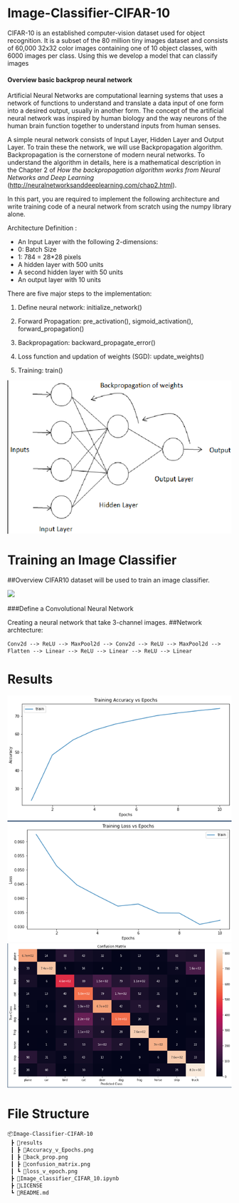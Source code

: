 # Image-Classifier-CIFAR-10
CIFAR-10 is an established computer-vision dataset used for object recognition. It is a subset of the 80 million tiny images dataset and consists of 60,000 32x32 color images containing one of 10 object classes, with 6000 images per class. Using this we develop a model that can classify images

#### Overview basic backprop neural network
Artificial Neural Networks are computational learning systems that uses a network of functions to understand and translate a data input of one form into a desired output, usually in another form. The concept of the artificial neural network was inspired by human biology and the way neurons of the human brain function together to understand inputs from human senses.

A simple neural network consists of Input Layer, Hidden Layer and Output Layer.
To train these the network, we will use Backpropagation algorithm.  Backpropagation is the cornerstone of modern neural networks. To understand the algorithm in details, here is a mathematical description in the Chapter 2 of *How the backpropagation algorithm works from Neural Networks and Deep Learning* (http://neuralnetworksanddeeplearning.com/chap2.html).

In this part, you are required to implement the following architecture and write training code of a neural network from scratch using the numpy library alone. 

Architecture Definition :

*   An Input Layer with the following 2-dimensions:
  *  0: Batch Size
  *  1: 784 = 28*28 pixels
* A hidden layer with 500 units
* A second hidden layer with 50 units
* An output layer with 10 units

There are five major steps to the implementation:

1. Define neural network: initialize_network()

2. Forward Propagation: pre_activation(), sigmoid_activation(), forward_propagation()

3. Backpropagation: backward_propagate_error()

4. Loss function and updation of weights (SGD): update_weights()

5. Training: train()


![image.png](results/back_prop.png)

# Training an Image Classifier

##Overview
CIFAR10 dataset will be used to train an image classifier.

![](https://miro.medium.com/max/578/1*BCsHErqOJxmKDLQXYJR_ow.png)

###Define a Convolutional Neural Network 

Creating a neural network that take 3-channel images. 
##Network archtecture:
```
Conv2d --> ReLU --> MaxPool2d --> Conv2d --> ReLU --> MaxPool2d --> Flatten --> Linear --> ReLU --> Linear --> ReLU --> Linear
```
# Results 

![image.png](results/Accuracy_v_Epochs.png)
![image.png](results/loss_v_epoch.png)
![image.png](results/confusion_matrix.png)

 
# File Structure
```
📦Image-Classifier-CIFAR-10
 ┣ 📂results
 ┃ ┣ 📜Accuracy_v_Epochs.png
 ┃ ┣ 📜back_prop.png
 ┃ ┣ 📜confusion_matrix.png
 ┃ ┗ 📜loss_v_epoch.png
 ┣ 📜Image_classifier_CIFAR_10.ipynb
 ┣ 📜LICENSE
 ┗ 📜README.md
```
